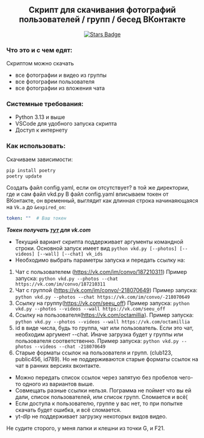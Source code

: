 <h2 align="center">Скрипт для скачивания фотографий пользователей / групп / бесед ВКонтакте</h2>

<div align="center">
	<a href="https://github.com/SolitarySpiral/vkd">
		<img src="https://img.shields.io/github/stars/SolitarySpiral/vkd" alt="Stars Badge"/>
	</a>	
</div>

### Что это и с чем едят:
Скриптом можно скачать 
* все фотографии и видео из группы
* все фотографии пользователя
* все фотографии из вложения чата

### Системные требования:

* Python 3.13 и выше
* VSCode для удобного запуска скрипта
* Доступ к интернету

### Как использовать:

Скачиваем зависимости:
```bash
pip install poetry
poetry update
```
Создать файл config.yaml, если он отсутствует? в той же директории, где и сам файл vkd.py
В файл config.yaml вписываем токен от ВКонтакте, он временный, выглядит как длинная строка начинаяющаяся на ```Vk.a``` до ```&expired_on```:
```yaml
token: ""  # Ваш токен
```
***Токен получать [тут](https://vkhost.github.io/) для vk.com***

* Текущий вариант скрипта поддерживает аргументы командной строки. Основной запуск имеет вид ```python vkd.py [--photos] [--videos] [--wall] [--chat] vk_ids```
*  Необходимо выбрать параметры запуска и передать ссылку на:
1. Чат с пользователем (https://vk.com/im/convo/187210311) Пример запуска: ```python vkd.py --photos --chat https://vk.com/im/convo/187210311```
2. Чат с группой (https://vk.com/im/convo/-218070649) Пример запуска: ```python vkd.py --photos --chat https://vk.com/im/convo/-218070649```
3. Ссылку на группу(https://vk.com/seeu_off) Пример запуска: ```python vkd.py --photos --videos --wall https://vk.com/seeu_off```
4. Ссылку на пользователя(https://vk.com/octamillia). Пример запуска: ```python vkd.py --photos --videos --wall https://vk.com/octamillia```
5. id в виде числа, будь то группа, чат или пользователь. Если это чат, необходим аргумент --chat. Иначе загрузка будет у группы или пользователя соответственно.
Пример запуска: ```python vkd.py --photos --videos --chat -218070649```
6. Старые форматы ссылок на пользователя и групп. (club123, public456, id789). Но не поддерживаются старые форматы ссылок на чат в ранних версиях вконтакте.
* Можно передать список ссылок через запятую без пробелов чего-то одного из вариантов выше.
* Совмещать разные ссылки нельзя. Пограмма не поймет что вы ей дали, список пользователей, или список групп. Сломается и всё(
* Если доступа к пользователю, группе у вас нет, то при попытке скачать будет ошибка, и всё сломается.
* yt-dlp не поддерживает загрузку некоторых видов видео.

Не судите сторого, у меня лапки и клешни из точки G, и F21.
